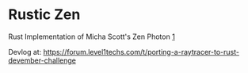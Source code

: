 Rustic Zen
==========
Rust Implementation of Micha Scott's Zen Photon [1]

Devlog at: https://forum.level1techs.com/t/porting-a-raytracer-to-rust-devember-challenge







[1]: https://github.com/scanlime/zenphoton
